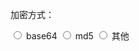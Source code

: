 加密方式：

<input type="radio" name="encryption"> base64
<input type="radio" name="encryption"> md5
<input type="radio" name="encryption"> 其他
